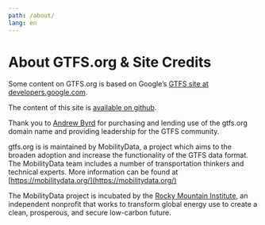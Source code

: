 ```yaml
---
path: /about/
lang: en
---
```


# About GTFS.org & Site Credits

Some content on GTFS.org is based on Google’s <a href="https://developers.google.com/transit/gtfs/">GTFS site at developers.google.com</a>.

The content of this site is [available on github](https://github.com/MobilityData/gtfs.org).

Thank you to <a href="https://www.linkedin.com/in/byrdandrew">Andrew Byrd</a> for purchasing and lending use of the gtfs.org domain name and providing leadership for the GTFS community.

gtfs.org is is maintained by MobilityData, a project which aims to the broaden adoption and increase the functionality of the GTFS data format. The MobilityData team includes a number of transportation thinkers and technical experts. More information can be found at [https://mobilitydata.org/](https://mobilitydata.org/)

The MobilityData project is incubated by the [Rocky Mountain Institute](https://www.rmi.org/), an independent nonprofit that works to transform global energy use to create a clean, prosperous, and secure low-carbon future. 
